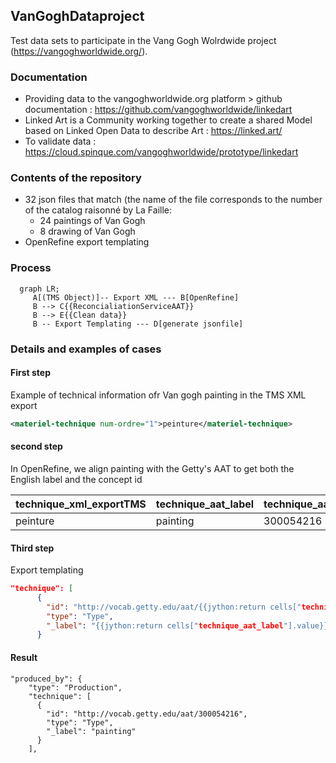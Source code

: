 ## VanGoghDataproject

Test data sets to participate in the Vang Gogh Wolrdwide project (https://vangoghworldwide.org/).

### Documentation 
* Providing data to the vangoghworldwide.org platform > github documentation : https://github.com/vangoghworldwide/linkedart
* Linked Art is a Community working together to create a shared Model based on Linked Open Data to describe Art : https://linked.art/
* To validate data : https://cloud.spinque.com/vangoghworldwide/prototype/linkedart

### Contents of the repository  

* 32 json files that match (the name of the file corresponds to the number of the catalog raisonné by La Faille:
  * 24 paintings of Van Gogh
  * 8 drawing of Van Gogh
* OpenRefine export templating

### Process 

```mermaid
  graph LR;
     A[(TMS Object)]-- Export XML --- B[OpenRefine]
     B --> C{{ReconcialiationServiceAAT}}
     B --> E{{Clean data}}
     B -- Export Templating --- D[generate jsonfile]
```

### Details and examples of cases

#### First step 
Example of technical information ofr Van gogh painting in the TMS XML export 
```xml
<materiel-technique num-ordre="1">peinture</materiel-technique>
```

#### second step 
In OpenRefine, we align painting with the Getty's AAT to get both the English label and the concept id

| technique_xml_exportTMS | technique_aat_label                          | technique_aat_id             |
|------------|--------------------------------------|-------------------------|
| peinture      | painting                  | 300054216            |

#### Third step 

Export templating
```json
"technique": [
      {
        "id": "http://vocab.getty.edu/aat/{{jython:return cells["technique_aat_id"].value}}",
        "type": "Type",
        "_label": "{{jython:return cells["technique_aat_label"].value}}"
      }
```
#### Result 

```jsonld
"produced_by": {
    "type": "Production",
    "technique": [
      {
        "id": "http://vocab.getty.edu/aat/300054216",
        "type": "Type",
        "_label": "painting"
      }
    ],
```


